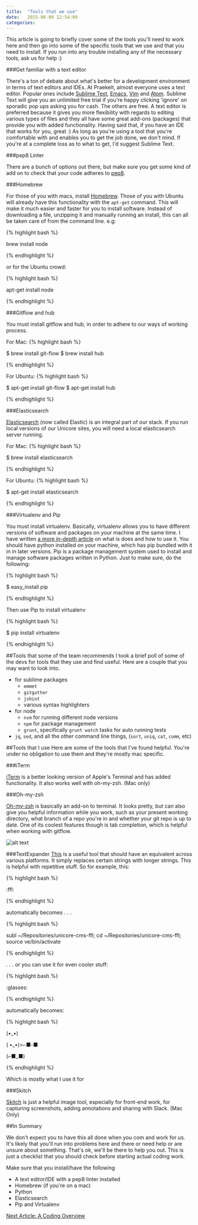 ```yaml
---
title:  "Tools that we use"
date:   2015-06-09 12:54:09
categories: 
---
```


This article is going to briefly cover some of the tools you'll need to work here and then go into some of the specific tools that we use and that you need to install. If you run into any trouble installing any of the necessary tools, ask us for help :)

###Get familiar with a text editor

There's a ton of debate about what's better for a development environment in terms of text editors and IDEs. At Praekelt, almost everyone uses a text editor. Popular ones include [Sublime Text](http://www.sublimetext.com/), [Emacs](http://www.gnu.org/software/emacs/), [Vim](http://www.vim.org/) and [Atom](https://atom.io/). Sublime Text will give you an unlimited free trial if you're happy clicking 'ignore' on sporadic pop ups asking you for cash. The others are free. A text editor is preferred because it gives you more flexibility with regards to editing various types of files and they all have some great add-ons (packages) that provide you with added functionality. Having said that, if you have an IDE that works for you, great :) As long as you're using a tool that you're comfortable with and enables you to get the job done, we don't mind. If you're at a complete loss as to what to get, I'd suggest Sublime Text.

###pep8 Linter

There are a bunch of options out there, but make sure you get some kind of add on to check that your code adheres to [pep8](https://www.python.org/dev/peps/pep-0008/).

###Homebrew

For those of you with macs, install [Homebrew](http://brew.sh/). Those of you with Ubuntu will already have this functionality with the `apt-get` command. This will make it much easier and faster for you to install software. Instead of downloading a file, unzipping it and manually running an install, this can all be taken care of from the command line. e.g:

{% highlight bash %}

brew install node

{% endhighlight %}

or for the Ubuntu crowd:

{% highlight bash %}

apt-get install node

{% endhighlight %}

###Gitflow and hub

You must install gitflow and hub, in order to adhere to our ways of working process.

For Mac:
{% highlight bash %}

$ brew install git-flow
$ brew install hub

{% endhighlight %}

For Ubuntu:
{% highlight bash %}

$ apt-get install git-flow
$ apt-get install hub

{% endhighlight %}

###Elasticsearch

[Elasticsearch](https://www.elastic.co/products/elasticsearch) (now called Elastic) is an integral part of our stack. If you run local versions of our Unicore sites, you will need a local elasticsearch server running.

For Mac:
{% highlight bash %}

$ brew install elasticsearch

{% endhighlight %}

For Ubuntu:
{% highlight bash %}

$ apt-get install elasticsearch

{% endhighlight %}

###Virtualenv and Pip

You must install virtualenv. Basically, virtualenv allows you to have different versions of software and packages on your machine at the same time. I have written [a more in-depth article](http://nathanbegbie.github.io/wow/2015/06/10/virtualenv.html) on what is does and how to use it. You should have python installed on your machine, which has pip bundled with it in in later versions. Pip is a package management system used to install and manage software packages written in Python. Just to make sure, do the following:

{% highlight bash %}

$ easy_install pip

{% endhighlight %}

Then use Pip to install virtualenv

{% highlight bash %}

$ pip install virtualenv

{% endhighlight %}

##Tools that some of the team recommends
I took a brief poll of some of the devs for tools that they use and find useful. Here are a couple that you may want to look into.

* for sublime packages
  * `emmet` 
  * `gitgutter` 
  * `jshint`
  * various syntax highlighters
* for node
  * `nvm` for running different node versions 
  * `npm` for package management 
  * `grunt`, specifically `grunt watch` tasks for auto running tests
* `jq`, `sed`, and all the other command line things, (`sort`, `uniq`, `cat`, `comm`, etc)

##Tools that I use
Here are some of the tools that I've found helpful. You're under no obligation to use them and they're mostly mac specific.

###iTerm

[iTerm](https://www.iterm2.com/) is a better looking version of Apple's Terminal and has added functionality. It also works well with oh-my-zsh. (Mac only)

###Oh-my-zsh

[Oh-my-zsh](http://ohmyz.sh/) is basically an add-on to terminal. It looks pretty, but can also give you helpful information while you work, such as your present working directory, what branch of a repo you're in and whether your git repo is up to date. One of its coolest features though is tab completion, which is helpful when working with gitflow.

![alt text](/wow/resources/fig40.jpg "The glory of Oh-my-zsh and iTerm")

###TextExpander
[This](https://smilesoftware.com/TextExpander/index.html) is a useful tool that should have an equivalent across various platforms. It simply replaces certain strings with longer strings. This is helpful with repetitive stuff. So for example, this:

{% highlight bash %}

:ffl:

{% endhighlight %}

automatically becomes . . .

{% highlight bash %}

subl ~/Repositories/unicore-cms-ffl; cd ~/Repositories/unicore-cms-ffl; source ve/bin/activate

{% endhighlight %}

 . . . or you can use it for even cooler stuff:

 {% highlight bash %}

:glasses:

{% endhighlight %}

automatically becomes:

{% highlight bash %}

(•_•)

( •_•)>⌐■-■

(⌐■_■)

{% endhighlight %}

Which is mostly what I use it for

###Skitch

[Skitch](https://evernote.com/skitch/) is just a helpful image tool, especially for front-end work, for capturing screenshots, adding annotations and sharing with Slack. (Mac Only)

##In Summary

We don't expect you to have this all done when you com and work for us. It's likely that you'll run into problems here and there or need help or are unsure about something. That's ok, we'll be there to help you out. This is just a checklist that you should check before starting actual coding work.

Make sure that you install/have the following

- A text editor/IDE with a pep8 linter installed
- Homebrew (if you're on a mac)
- Python
- Elasticsearch
- Pip and Virtualenv

[Next Article: A Coding Overview](http://nathanbegbie.github.io/wow/2015/06/08/coding-overview.html)
